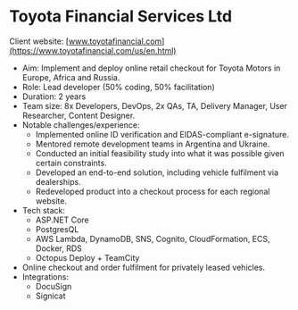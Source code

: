 # Toyota Financial Services Ltd

Client website: [www.toyotafinancial.com](https://www.toyotafinancial.com/us/en.html)

- Aim: Implement and deploy online retail checkout for Toyota Motors in Europe, Africa and Russia.
- Role: Lead developer (50% coding, 50% facilitation)
- Duration: 2 years
- Team size: 8x Developers, DevOps, 2x QAs, TA, Delivery Manager, User Researcher, Content Designer.
- Notable challenges/experience:
    - Implemented online ID verification and EIDAS-compliant e-signature.
    - Mentored remote development teams in Argentina and Ukraine.
    - Conducted an initial feasibility study into what it was possible given certain constraints.
    - Developed an end-to-end solution, including vehicle fulfilment via dealerships.
    - Redeveloped product into a checkout process for each regional website.
- Tech stack:
    - ASP.NET Core
    - PostgresQL
    - AWS Lambda, DynamoDB, SNS, Cognito, CloudFormation, ECS, Docker, RDS
    - Octopus Deploy + TeamCity
- Online checkout and order fulfilment for privately leased vehicles.
- Integrations:
    - DocuSign
    - Signicat
